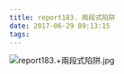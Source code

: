 ```yaml
---
title: report183. 兩段式陷阱
date: 2017-06-29 09:13:15
tags:
---
```

![report183.+兩段式陷阱.jpg](https://i.loli.net/2017/09/15/59bbb4310bf20.jpg)
